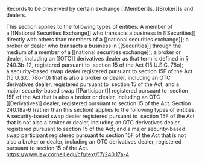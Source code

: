 Records to be preserved by certain exchange [[Member]]s, [[Broker]]s and dealers.

This section applies to the following types of entities: A member of a [[National Securities Exchange]] who transacts a business in [[Securities]] directly with others than members of a [[national securities exchange]]; a broker or dealer who transacts a business in [[Securities]] through the medium of a member of a [[national securities exchange]]; a broker or dealer, including an [[OTC]] derivatives dealer as that term is defined in § 240.3b-12, registered pursuant to  section 15 of the Act (15 U.S.C. 78o); a security-based swap dealer registered pursuant to section 15F of the Act (15 U.S.C. 78o-10) that is also a broker or dealer, including an OTC derivatives dealer, registered pursuant to  section 15 of the Act; and a major security-based swap [[Participant]] registered pursuant to  section 15F of the Act that is also a broker or dealer, including an OTC [[Derivatives]] dealer, registered pursuant to section 15 of the Act. Section 240.18a-6 (rather than this section) applies to the following types of entities: A security-based swap dealer registered pursuant to  section 15F of the Act that is not also a broker or dealer, including an OTC derivatives dealer, registered pursuant to section 15 of the Act; and a major security-based swap participant registered pursuant to section 15F of the Act that is not also a broker or dealer, including an OTC derivatives dealer, registered pursuant to section 15 of the Act.
https://www.law.cornell.edu/cfr/text/17/240.17a-4